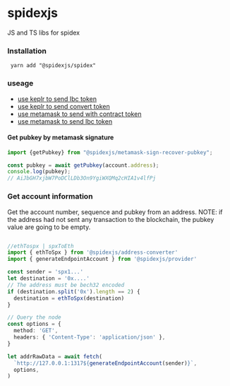 # spidexjs

JS and TS libs for spidex

### Installation
```
 yarn add "@spidexjs/spidex"
```

### useage

- [use keplr to send Ibc token](https://github.com/pngfi/spidexjs/blob/main/packages/bridge/src/transfer/sendIbcToken.ts)
- [use keplr to send convert token](https://github.com/pngfi/spidexjs/blob/main/packages/bridge/src/transfer/sendConvertCoin.ts)
- [use metamask to send with contract token](https://github.com/pngfi/spidexjs/blob/main/packages/bridge/src/transfer/sendContractEip712Token.ts)
- [use metamask to send Ibc token](https://github.com/pngfi/spidexjs/blob/main/packages/bridge/src/transfer/sendIbcEip712Token.ts)

#### Get pubkey by metamask signature
```ts
import {getPubkey} from "@spidexjs/metamask-sign-recover-pubkey";

const pubkey = await getPubkey(account.address);
console.log(pubkey);
// AiJbGH7xjbW7PoDClLDb3On9YgiWXQMq2cHIA1v4lfPj
```

### Get account information

Get the account number, sequence and pubkey from an address.
NOTE: if the address had not sent any transaction to the blockchain, the pubkey value are going to be empty.

```ts

//ethTospx | spxToEth
import { ethToSpx } from '@spidexjs/address-converter'
import { generateEndpointAccount } from '@spidexjs/provider'

const sender = 'spx1...'
let destination = '0x....'
// The address must be bech32 encoded
if (destination.split('0x').length == 2) {
  destination = ethToSpx(destination)
}

// Query the node
const options = {
  method: 'GET',
  headers: { 'Content-Type': 'application/json' },
}

let addrRawData = await fetch(
  `http://127.0.0.1:1317${generateEndpointAccount(sender)}`,
  options,
)
